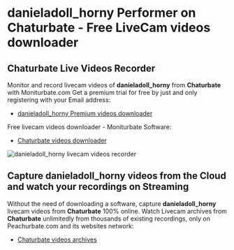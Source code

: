 # danieladoll_horny Performer on Chaturbate - Free LiveCam videos downloader

## Chaturbate Live Videos Recorder

Monitor and record livecam videos of **danieladoll_horny** from **Chaturbate** with Moniturbate.com
Get a premium trial for free by just and only registering with your Email address:
* [danieladoll_horny Premium videos downloader](https://moniturbate.com/request-demo-licence-key.html)

Free livecam videos downloader - Moniturbate Software:
* [Chaturbate videos downloader](https://moniturbate.com/moniturbate-download-software.html)

![danieladoll_horny livecam videos recorder](https://peachurnet.com/templates/moniturbate-software.png)


## Capture danieladoll_horny videos from the Cloud and watch your recordings on Streaming

Without the need of downloading a software, capture **danieladoll_horny** livecam videos from **Chaturbate** 100% online.
Watch Livecam archives from **Chaturbate** unlimitedly from thousands of existing recordings, only on Peachurbate.com and its websites network:
* [Chaturbate videos archives](https://peachurnet.com/)